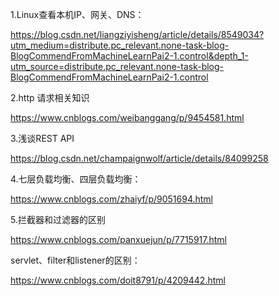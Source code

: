 1.Linux查看本机IP、网关、DNS：

https://blog.csdn.net/liangziyisheng/article/details/8549034?utm_medium=distribute.pc_relevant.none-task-blog-BlogCommendFromMachineLearnPai2-1.control&depth_1-utm_source=distribute.pc_relevant.none-task-blog-BlogCommendFromMachineLearnPai2-1.control



2.http 请求相关知识

https://www.cnblogs.com/weibanggang/p/9454581.html

3.浅谈REST API

https://blog.csdn.net/champaignwolf/article/details/84099258

4.七层负载均衡、四层负载均衡：

https://www.cnblogs.com/zhaiyf/p/9051694.html

5.拦截器和过滤器的区别

https://www.cnblogs.com/panxuejun/p/7715917.html

servlet、filter和listener的区别：

https://www.cnblogs.com/doit8791/p/4209442.html